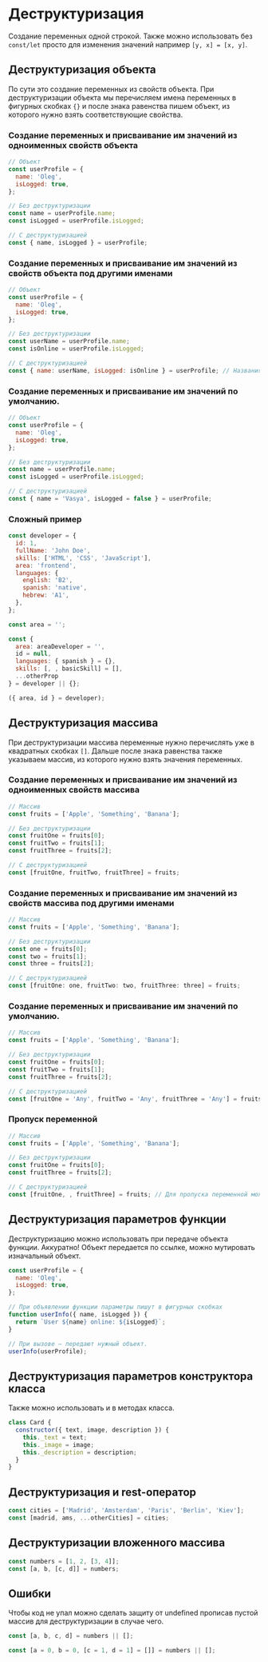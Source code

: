 # Деструктуризация

Создание переменных одной строкой. Также можно использовать без `const/let` просто для изменения значений например `[y, x] = [x, y]`.

## Деструктуризация объекта

По сути это создание переменных из свойств объекта. При деструктуризации объекта мы перечисляем имена переменных в фигурных скобках `{}` и после знака равенства пишем объект, из которого нужно взять соответствующие свойства.

### Создание переменных и присваивание им значений из одноименных свойств объекта

```js
// Объект
const userProfile = {
  name: 'Oleg',
  isLogged: true,
};

// Без деструктуризации
const name = userProfile.name;
const isLogged = userProfile.isLogged;

// С деструктуризацией
const { name, isLogged } = userProfile;
```

### Создание переменных и присваивание им значений из свойств объекта под другими именами

```js
// Объект
const userProfile = {
  name: 'Oleg',
  isLogged: true,
};

// Без деструктуризации
const userName = userProfile.name;
const isOnline = userProfile.isLogged;

// С деструктуризацией
const { name: userName, isLogged: isOnline } = userProfile; // Названия переменных пишут через двоеточие после ключей.
```

### Создание переменных и присваивание им значений по умолчанию.

```js
// Объект
const userProfile = {
  name: 'Oleg',
  isLogged: true,
};

// Без деструктуризации
const name = userProfile.name;
const isLogged = userProfile.isLogged;

// С деструктуризацией
const { name = 'Vasya', isLogged = false } = userProfile;
```

### Сложный пример

```js
const developer = {
  id: 1,
  fullName: 'John Doe',
  skills: ['HTML', 'CSS', 'JavaScript'],
  area: 'frontend',
  languages: {
    english: 'B2',
    spanish: 'native',
    hebrew: 'A1',
  },
};

const area = '';

const {
  area: areaDeveloper = '',
  id = null,
  languages: { spanish } = {},
  skills: [, , basicSkill] = [],
  ...otherProp
} = developer || {};

({ area, id } = developer);
```

## Деструктуризация массива

При деструктуризации массива переменные нужно перечислять уже в квадратных скобках `[]`. Дальше после знака равенства также указываем массив, из которого нужно взять значения переменных.

### Создание переменных и присваивание им значений из одноименных свойств массива

```js
// Массив
const fruits = ['Apple', 'Something', 'Banana'];

// Без деструктуризации
const fruitOne = fruits[0];
const fruitTwo = fruits[1];
const fruitThree = fruits[2];

// С деструктуризацией
const [fruitOne, fruitTwo, fruitThree] = fruits;
```

### Создание переменных и присваивание им значений из свойств массива под другими именами

```js
// Массив
const fruits = ['Apple', 'Something', 'Banana'];

// Без деструктуризации
const one = fruits[0];
const two = fruits[1];
const three = fruits[2];

// С деструктуризацией
const [fruitOne: one, fruitTwo: two, fruitThree: three] = fruits;
```

### Создание переменных и присваивание им значений по умолчанию.

```js
// Массив
const fruits = ['Apple', 'Something', 'Banana'];

// Без деструктуризации
const fruitOne = fruits[0];
const fruitTwo = fruits[1];
const fruitThree = fruits[2];

// С деструктуризацией
const [fruitOne = 'Any', fruitTwo = 'Any', fruitThree = 'Any'] = fruits;
```

### Пропуск переменной

```js
// Массив
const fruits = ['Apple', 'Something', 'Banana'];

// Без деструктуризации
const fruitOne = fruits[0];
const fruitThree = fruits[2];

// С деструктуризацией
const [fruitOne, , fruitThree] = fruits; // Для пропуска переменной можно использовать запятую
```

## Деструктуризация параметров функции

Деструктуризацию можно использовать при передаче объекта функции. Аккуратно! Объект передается по ссылке, можно мутировать изначальный объект.

```js
const userProfile = {
  name: 'Oleg',
  isLogged: true,
};

// При объявлении функции параметры пишут в фигурных скобках
function userInfo({ name, isLogged }) {
  return `User ${name} online: ${isLogged}`;
}

// При вызове — передают нужный объект.
userInfo(userProfile);
```

## Деструктуризация параметров конструктора класса

Также можно использовать и в методах класса.

```js
class Card {
  constructor({ text, image, description }) {
    this._text = text;
    this._image = image;
    this._description = description;
  }
}
```

## Деструктуризация и rest-оператор

```js
const cities = ['Madrid', 'Amsterdam', 'Paris', 'Berlin', 'Kiev'];
const [madrid, ams, ...otherCities] = cities;
```

## Деструктуризации вложенного массива

```js
const numbers = [1, 2, [3, 4]];
const [a, b, [c, d]] = numbers;
```

## Ошибки

Чтобы код не упал можно сделать защиту от undefined прописав пустой массив для деструктуризации в случае чего.

```js
const [a, b, c, d] = numbers || [];

const [a = 0, b = 0, [c = 1, d = 1] = []] = numbers || [];
```
